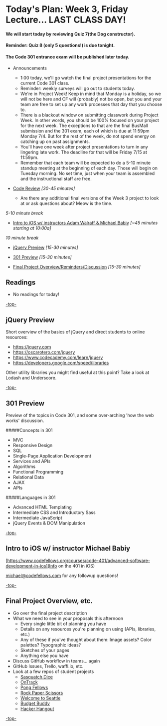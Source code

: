 <a id="top"></a>
# Today's Plan: Week 3, Friday Lecture... LAST CLASS DAY!

#### We will start today by reviewing Quiz 7(the Dog constructor).

#### Reminder: Quiz 8 (only 5 questions!) is due tonight.

#### The Code 301 entrance exam will be published later today.

- Announcements
  - 1:00 today, we'll go watch the final project presentations for the current Code 301 class.
  - Reminder: weekly surveys will go out to students today.
  - We're in Project Week! Keep in mind that Monday is a holiday, so we will not be here and CF will (probably) not be open, but you and your team are free to set up any work processes that day that you choose to.
  - There is a blackout window on submitting classwork during Project Week. In other words, you should be 100% focused on your project for the next week. The exceptions to that are the final BusMall submission and the 301 exam, each of which is due at 11:59pm Monday 7/4. But for the rest of the week, do not spend energy on catching up on past assignments.
  - You'll have one week after project presentations to turn in any lingering late work. The deadline for that will be Friday 7/15 at 11:59pm.
  - Remember that each team will be expected to do a 5-10 minute standup meeting at the beginning of each day. Those will begin on Tuesday morning. No set time, just when your team is assembled and the instructional staff are free.

- [Code Review](#codereview) *[30-45 minutes]*

	- Are there any additional final versions of the Week 3 project to look at or ask questions about? Meow is the time.

*5-10 minute break*

- [Intro to iOS w/ instructors Adam Walraff & Michael Babiy](ios) *[~45 minutes starting at 10:00a]*

*10 minute break*

- [jQuery Preview](#jquery) *[15-30 minutes]*

- [301 Preview](#301) *[15-30 minutes]*

- [Final Project Overview/Reminders/Discussion](#project) *[15-30 minutes]*

## Readings

- No readings for today!

[-top-](#top)

<a id="jquery"></a>
## jQuery Preview

Short overview of the basics of jQuery and direct students to online resources:

- https://jquery.com
- https://oscarotero.com/jquery
- https://www.codecademy.com/learn/jquery
- https://developers.google.com/speed/libraries

Other utility libraries you might find useful at this point? Take a look at Lodash and Underscore.

[-top-](#top)

<a id="301"></a>
## 301 Preview

Preview of the topics in Code 301, and some over-arching 'how the web works' discussion.

#####Concepts in 301
- MVC
- Responsive Design
- SQL
- Single-Page Application Development
- Services and APIs
- Algorithms
- Functional Programming
- Relational Data
- AJAX
- APIs

#####Languages in 301
- Advanced HTML Templating
- Intermediate CSS and Introductory Sass
- Intermediate JavaScript
- jQuery Events & DOM Manipulation

[-top-](#top)

<a id="ios"></a>
## Intro to iOS w/ instructor Michael Babiy

[https://www.codefellows.org/courses/code-401/advanced-software-development-in-ios](Info on the 401 in iOS)

michael@codefellows.com for any followup questions!

[-top-](#top)

<a id="project"></a>
## Final Project Overview, etc.

- Go over the final project description
- What we need to see in your proposals this afternoon
  - Every single little bit of planning you have
  - Details on any resources you're planning on using (APIs, libraries, etc.)
  - Any of these if you've thought about them: Image assets? Color palettes? Typographic ideas?
  - Sketches of your pages
  - Anything else you have
- Discuss GitHub workflow in teams... again
- GitHub Issues, Trello, waffl.io, etc.
- Look at a few repos of student projects
    - [Sasquatch Dice](http://github.com/mmailman/dice-game/)
    - [OnTrack](http://github.com/jeffgebhardt/on-track/)
    - [Pong Fellows](https://github.com/shaallfar/PongFellows/)
    - [Rock Paper Scissors](https://github.com/jmalesh/final-project/)
    - [Welcome to Seattle](http://github.com/peterbreen/welcome-to-seattle/)
    - [Budget Buddy](http://github.com/stefuhnee/budget-buddy/)
    - [Hacker Hangout](http://github.com/ckperez/hackerhangout/)

[-top-](#top)
